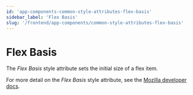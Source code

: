 ```yaml
---
id: 'app-components-common-style-attributes-flex-basis'
sidebar_label: 'Flex Basis'
slug: '/frontend/app-components/common-style-attributes-flex-basis'
---
```

# Flex Basis
The *Flex Basis* style attribute sets the initial size of a flex item.


For more detail on the *Flex Basis* style attribute, see the [Mozilla developer docs](https://developer.mozilla.org/en-US/docs/Web/CSS/flex-basis).
